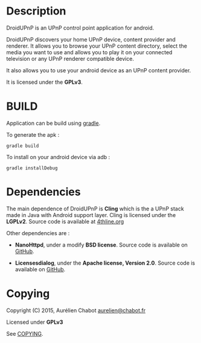 
Description
===========

DroidUPnP is an UPnP control point application for android.

DroidUPnP discovers your home UPnP device, content provider and renderer.
It allows you to browse your UPnP content directory, select the media you want
to use and allows you to play it on your connected television or any UPnP renderer
compatible device.

It also allows you to use your android device as an UPnP content provider.

It is licensed under the **GPLv3**.

BUILD
=====

Application can be build using [gradle](http://www.gradle.org).

To generate the apk :

	gradle build

To install on your android device via adb :

	gradle installDebug

Dependencies
============

The main dependence of DroidUPnP is **Cling** which is the a
UPnP stack made in Java with Android support layer.
Cling is licensed under the **LGPLv2**.
Source code is available at [4thline.org](http://4thline.org/projects/cling/)

Other dependencies are :

 * **NanoHttpd**, under a modify **BSD license**.
   Source code is available on [GitHub](https://github.com/NanoHttpd/nanohttpd).

 * **Licensesdialog**, under the **Apache license, Version 2.0**.
   Source code is available on [GitHub](https://github.com/PSDev/LicensesDialog).

Copying
=======

Copyright (C) 2015, Aurélien Chabot <aurelien@chabot.fr>

Licensed under **GPLv3**

See [COPYING](https://github.com/trishika/DroidUPnP/blob/master/COPYING).
